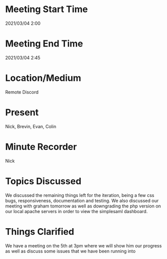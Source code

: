 # Meeting Start Time
2021/03/04 2:00

# Meeting End Time
2021/03/04 2:45

# Location/Medium
Remote Discord

# Present
Nick, Brevin, Evan, Colin

# Minute Recorder
Nick

# Topics Discussed
We discussed the remaining things left for the iteration, being a few css bugs, responsiveness, documentation and testing. We also discussed our meeting with graham tomorrow as well as downgrading the php version on our local apache servers in order to view the simplesaml dashboard.

# Things Clarified
We have a meeting on the 5th at 3pm where we will show him our progress as well as discuss some issues that we have been running into